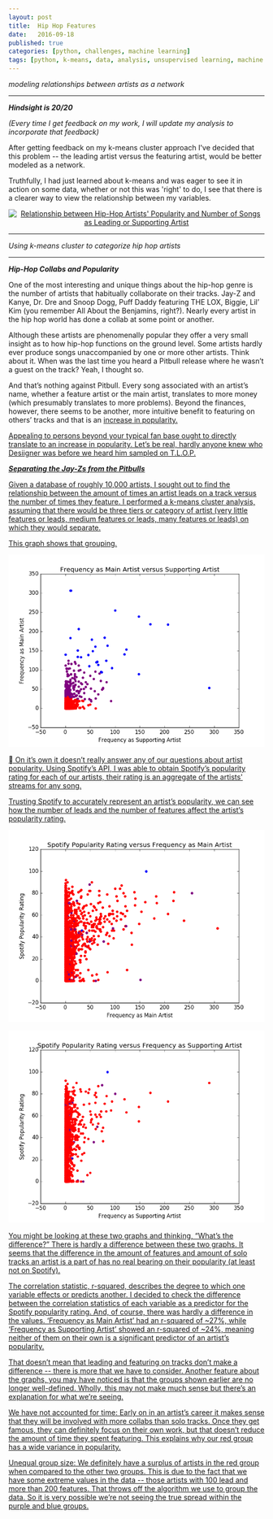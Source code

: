 ```yaml
---
layout: post
title:  Hip Hop Features
date:   2016-09-18
published: true
categories: [python, challenges, machine learning]
tags: [python, k-means, data, analysis, unsupervised learning, machine learning]
---
```

*modeling relationships between artists as a network*

****************
***Hindsight is 20/20***

*(Every time I get feedback on my work, I will update my analysis to incorporate that feedback)*

After getting feedback on my k-means cluster approach I've decided that this problem -- the leading artist versus the featuring artist, would be better modeled as a network.

Truthfully, I had just learned about k-means and was eager to see it in action on some data, whether or not this was  'right' to do, I see that there is a clearer way to view the relationship between my variables.

<div>
    <a href="https://plot.ly/~williams11/6/" target="blank" title="Relationship between Hip-Hop Artists&#39; Popularity and Number of Songs as Leading or Supporting Artist" style="display: block; text-align: center;"><img src="https://plot.ly/~williams11/6.png" alt="Relationship between Hip-Hop Artists&#39; Popularity and Number of Songs as Leading or Supporting Artist" style="max-width: 100%;width: 600px;"  width="600" onerror="this.onerror=null;this.src='https://plot.ly/404.png';" /></a>
    <script data-plotly="williams11:6"  src="https://plot.ly/embed.js" async></script>
</div>


---
*Using k-means cluster to categorize hip hop artists*

***************
***Hip-Hop Collabs and Popularity***


One of the most interesting and unique things about the hip-hop genre is the
number of artists that habitually collaborate on their tracks. Jay-Z and Kanye,
Dr. Dre and Snoop Dogg, Puff Daddy featuring THE LOX, Biggie, Lil’ Kim (you
remember All About the Benjamins, right?). Nearly every artist in the hip hop
world has done a collab at some point or another.

Although these artists are phenomenally popular they offer a very small insight
as to how hip-hop functions on the ground level. Some artists hardly ever
produce songs unaccompanied by one or more other artists. Think about it. When
was the last time you heard a Pitbull release where he wasn’t a guest on the
track? Yeah, I thought so.

And that’s nothing against Pitbull. Every song associated with an artist’s name,
whether a feature artist or the main artist, translates to more money (which
presumably translates to more problems). Beyond the finances, however, there
seems to be another, more intuitive benefit to featuring on others’ tracks and
that is an <u>increase in popularity.

Appealing to persons beyond your typical fan base ought to directly translate
to an increase in popularity. Let’s be real, hardly anyone knew who Desiigner
was before we heard him sampled on T.L.O.P.

***Separating the Jay-Zs from the Pitbulls***

Given a database of roughly 10,000 artists, I sought out to find the relationship
between the amount of times an artist leads on a track versus the number of
times they feature. I performed a k-means cluster analysis, assuming that there would be
three tiers or category of artist (very little features or leads, medium features
or leads, many features or leads) on which they would separate.



This graph shows that grouping.

![](/assets/Main_v_support.png)





On it’s own it doesn’t really answer any of our questions about artist popularity.
Using Spotify’s API, I was able to obtain Spotify’s popularity rating for each
of our artists, their rating is an aggregate of the artists' streams for any song.

Trusting Spotify to accurately represent an artist’s popularity, we can see how
the number of leads and the number of features affect the artist’s popularity rating.

![](/assets/Main_v_popularity.png)

![](/assets/MSupport_v_popularity.png)




You might be looking at these two graphs and thinking, “What’s the difference?”
There is hardly a difference between these two graphs. It seems that
the difference in the amount of features and amount of solo tracks an artist is
a part of has no real bearing on their popularity (at least not on Spotify).


The correlation statistic, r-squared, describes the degree to which one variable
effects or predicts another. I decided to check the difference between the
correlation statistics of each variable as a predictor for the Spotify popularity
rating. And, of course, there was hardly a difference in the values.
‘Frequency as Main Artist’ had an r-squared of ~27%, while ‘Frequency as Supporting
Artist’ showed an r-squared of ~24%, meaning neither of them on their own is a
significant predictor of an artist’s popularity.

That doesn’t mean that leading and featuring on tracks don’t make a difference -- there
is more that we have to consider. Another feature about the graphs, you may have
noticed is that the groups shown earlier are no longer well-defined. Wholly, this
may not make much sense but there’s an explanation for what we’re seeing.

We have not accounted for time: Early on in an artist’s career it makes sense that
they will be involved with more collabs than solo tracks. Once they get famous,
they can definitely focus on their own work, but that doesn’t reduce the amount
of time they spent featuring. This explains why our red group has a wide variance
in popularity.

Unequal group size: We definitely have a surplus of artists in the red group when
compared to the other two groups. This is due to the fact that we have some extreme
values in the data -- those artists with 100 lead and more than 200 features.
That throws off the algorithm we use to group the data. So it is very possible
we’re not seeing the true spread within the purple and blue groups.
